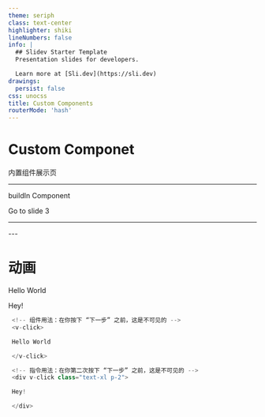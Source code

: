 ```yaml
---
theme: seriph
class: text-center
highlighter: shiki
lineNumbers: false
info: |
  ## Slidev Starter Template
  Presentation slides for developers.

  Learn more at [Sli.dev](https://sli.dev)
drawings:
  persist: false
css: unocss
title: Custom Components
routerMode: 'hash'
---
```


# Custom Componet

内置组件展示页

---

buildIn Component

<div class="grid grid-cols-2 gap-2">

<Arrow x1="10" y1="20" x2="100" y2="200" />

<AutoFitText :max="200" :min="100" modelValue="Some text"/>

<LightOrDark>
  <template #dark>Dark mode is on</template>
  <template #light>Light mode is on</template>
</LightOrDark>

<Link to="3">Go to slide 3</Link>

</div>

---

<WordIndex word="hello" :deleted="[1]" :added="[2]"/>

<Counter />
---

# 动画

<div class="grid grid-cols-2">

  <!-- 组件用法：在你按下 “下一步” 之前，这是不可见的 -->
  <v-click>

  Hello World

  </v-click>

  <!-- 指令用法：在你第二次按下 “下一步” 之前，这是不可见的 -->
  <div v-click class="text-xl p-2">

  Hey!

  </div>
</div>

 ```typescript
  <!-- 组件用法：在你按下 “下一步” 之前，这是不可见的 -->
  <v-click>

  Hello World

  </v-click>

  <!-- 指令用法：在你第二次按下 “下一步” 之前，这是不可见的 -->
  <div v-click class="text-xl p-2">

  Hey!

  </div>
 ```
